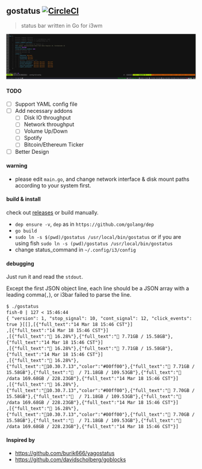 ## gostatus [![CircleCI](https://circleci.com/gh/lsgrep/gostatus.svg?style=svg)](https://circleci.com/gh/lsgrep/gostatus)

> status bar written in Go for i3wm

![showcase](https://raw.githubusercontent.com/lsgrep/gostatus/master/screenshot.jpg)

#### TODO
 - [ ] Support YAML config file
 - [ ] Add necessary addons
     - [ ] Disk IO throughput
     - [ ] Network throughput
     - [ ] Volume Up/Down
     - [ ] Spotify
     - [ ] Bitcoin/Ethereum Ticker
 - [ ] Better Design

#### warning 
* please edit `main.go`, and change network interface & disk mount paths according to your system first.

#### build & install  
check out [releases](https://github.com/lsgrep/gostatus/releases) or build manually.

* `dep ensure -v`, `dep` as in `https://github.com/golang/dep`
* `go build`
* `sudo ln -s $(pwd)/gostatus /usr/local/bin/gostatus` or if you are using fish `sudo ln -s (pwd)/gostatus /usr/local/bin/gostatus`
* change status_command in  `~/.config/i3/config`


#### debugging
Just run it and read the `stdout`. 

Except the first JSON object line, each line should be a JSON array with a leading comma(`,`), or i3bar failed to parse the line.

```
$ ./gostatus                                                                                                                                                                                                                          fish-0 | 127 < 15:46:44
{ "version": 1, "stop_signal": 10, "cont_signal": 12, "click_events": true }[[],[{"full_text":"14 Mar 18 15:46 CST"}]          
,[{"full_text":"14 Mar 18 15:46 CST"}]                         
,[{"full_text":" 16.28%"},{"full_text":" 7.71GB / 15.58GB"},{"full_text":"14 Mar 18 15:46 CST"}]                             
,[{"full_text":" 16.28%"},{"full_text":" 7.71GB / 15.58GB"},{"full_text":"14 Mar 18 15:46 CST"}]                             
,[{"full_text":" 16.28%"},{"full_text":"10.30.7.13","color":"#00ff00"},{"full_text":" 7.71GB / 15.58GB"},{"full_text":"  / 71.18GB / 109.53GB"},{"full_text":"  /data 169.68GB / 228.23GB"},{"full_text":"14 Mar 18 15:46 CST"}]                          
,[{"full_text":" 16.28%"},{"full_text":"10.30.7.13","color":"#00ff00"},{"full_text":" 7.70GB / 15.58GB"},{"full_text":"  / 71.18GB / 109.53GB"},{"full_text":"  /data 169.68GB / 228.23GB"},{"full_text":"14 Mar 18 15:46 CST"}]                          
,[{"full_text":" 16.28%"},{"full_text":"10.30.7.13","color":"#00ff00"},{"full_text":" 7.70GB / 15.58GB"},{"full_text":"  / 71.18GB / 109.53GB"},{"full_text":"  /data 169.68GB / 228.23GB"},{"full_text":"14 Mar 18 15:46 CST"}]  
```

#### Inspired by
* https://github.com/burik666/yagostatus
* https://github.com/davidscholberg/goblocks
